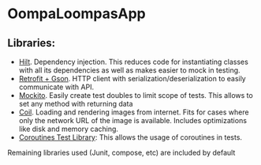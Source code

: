 # OompaLoompasApp

## Libraries:

* [Hilt](https://developer.android.com/training/dependency-injection/hilt-android?hl=es-419). Dependency injection. This reduces code for instantiating classes with all its dependencies as well as makes easier to mock in testing.
* [Retrofit + Gson](https://square.github.io/retrofit/). HTTP client with serialization/deserialization to easily communicate with API.
* [Mockito](https://site.mockito.org/). Easily create test doubles to limit scope of tests. This allows to set any method with returning data 
* [Coil](https://github.com/coil-kt/coil#jetpack-compose). Loading and rendering images from internet. Fits for cases where only the network URL of the image is available. Includes optimizations like disk and memory caching.
* [Coroutines Test Library](https://kotlinlang.org/api/kotlinx.coroutines/kotlinx-coroutines-test/): This allows the usage of coroutines in tests.

Remaining libraries used (Junit, compose, etc) are included by default
